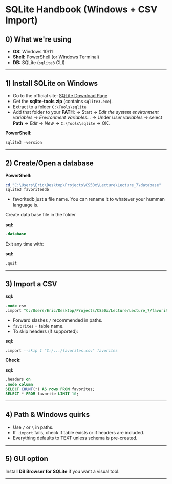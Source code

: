 # SQLite Handbook (Windows + CSV Import)

## 0) What we're using

-   **OS:** Windows 10/11
-   **Shell:** PowerShell (or Windows Terminal)
-   **DB:** SQLite (`sqlite3` CLI)

------------------------------------------------------------------------

## 1) Install SQLite on Windows

- Go to the official site: [SQLite Download Page](https://www.sqlite.org/download.html)  
- Get the **sqlite-tools zip** (contains `sqlite3.exe`). 
- Extract to a folder `C:\Tools\sqlite`
- Add that folder to your **PATH**: -> Start -> *Edit the system environment variables* -> *Environment Variables...* -> Under *User variables* -> select **Path** -> *Edit* -> *New* -> `C:\Tools\sqlite` -> OK.

**PowerShell:**
``` powershell
sqlite3 -version
```

------------------------------------------------------------------------

## 2) Create/Open a database

**PowerShell:**
``` powershell
cd "C:\Users\Eric\Desktop\Projects\CS50x\Lecture\Lecture_7\database"
sqlite3 favoritesdb
```

-   favoritedb just a file name. You can rename it to whatever your humman language is.

Create data base file in the folder

**sql:**
``` sql
.database
```

Exit any time with:

**sql:**
``` sql
.quit
```

------------------------------------------------------------------------

## 3) Import a CSV

**sql:**
``` sql
.mode csv
.import "C:/Users/Eric/Desktop/Projects/CS50x/Lecture/Lecture_7/favorites.csv" favorites
```

-   Forward slashes `/` recommended in paths.
-   `favorites` = table name.
-   To skip headers (if supported):

**sql:**
``` sql
.import --skip 1 "C:/.../favorites.csv" favorites
```

**Check:**

**sql:**
``` sql
.headers on
.mode column
SELECT COUNT(*) AS rows FROM favorites;
SELECT * FROM favorite LIMIT 10;
```

------------------------------------------------------------------------

## 4) Path & Windows quirks

-   Use `/` or `\` in paths.
-   If `.import` fails, check if table exists or if headers are
    included.
-   Everything defaults to TEXT unless schema is pre-created.

------------------------------------------------------------------------

## 5) GUI option

Install **DB Browser for SQLite** if you want a visual tool.

------------------------------------------------------------------------
